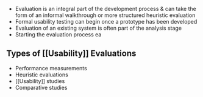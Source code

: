 - Evaluation is an integral part of the development process & can take the form of an informal walkthrough or more structured heuristic evaluation
- Formal usability testing can begin once a prototype has been developed
- Evaluation of an existing system is often part of the analysis stage
- Starting the evaluation process ea

## Types of [[Usability]] Evaluations
- Performance measurements
- Heuristic evaluations
- [[Usability]] studies
- Comparative studies
